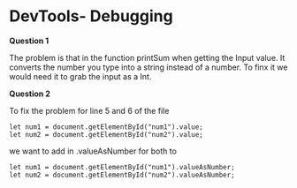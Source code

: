 # DevTools- Debugging

**Question 1**

The problem is that in the function printSum when getting the Input value. It converts the number you type into a string instead of a number. To finx it we would need it to grab the input as a Int.

**Question 2**

To fix the problem for line 5 and 6 of the file

```
let num1 = document.getElementById("num1").value;
let num2 = document.getElementById("num2").value;
```

we want to add in .valueAsNumber for both to

```
let num1 = document.getElementById("num1").valueAsNumber;
let num2 = document.getElementById("num2").valueAsNumber;
```


